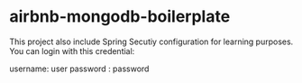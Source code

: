 # airbnb-mongodb-boilerplate

This project also include Spring Secutiy configuration for learning purposes. You can login with this credential:

username: user
password : password
